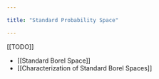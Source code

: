 ```yaml
---

title: "Standard Probability Space"

---
```

[[TODO]]
- [[Standard Borel Space]]
- [[Characterization of Standard Borel Spaces]]
